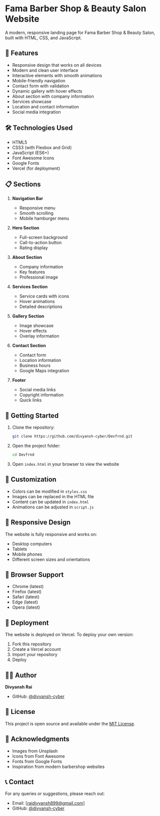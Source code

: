 # Fama Barber Shop & Beauty Salon Website

A modern, responsive landing page for Fama Barber Shop & Beauty Salon, built with HTML, CSS, and JavaScript.

## 🚀 Features

- Responsive design that works on all devices
- Modern and clean user interface
- Interactive elements with smooth animations
- Mobile-friendly navigation
- Contact form with validation
- Dynamic gallery with hover effects
- About section with company information
- Services showcase
- Location and contact information
- Social media integration

## 🛠️ Technologies Used

- HTML5
- CSS3 (with Flexbox and Grid)
- JavaScript (ES6+)
- Font Awesome Icons
- Google Fonts
- Vercel (for deployment)

## 📋 Sections

1. **Navigation Bar**
   - Responsive menu
   - Smooth scrolling
   - Mobile hamburger menu

2. **Hero Section**
   - Full-screen background
   - Call-to-action button
   - Rating display

3. **About Section**
   - Company information
   - Key features
   - Professional image

4. **Services Section**
   - Service cards with icons
   - Hover animations
   - Detailed descriptions

5. **Gallery Section**
   - Image showcase
   - Hover effects
   - Overlay information

6. **Contact Section**
   - Contact form
   - Location information
   - Business hours
   - Google Maps integration

7. **Footer**
   - Social media links
   - Copyright information
   - Quick links

## 🚀 Getting Started

1. Clone the repository:
   ```bash
   git clone https://github.com/divyansh-cyber/Devfrnd.git
   ```

2. Open the project folder:
   ```bash
   cd Devfrnd
   ```

3. Open `index.html` in your browser to view the website

## 🎨 Customization

- Colors can be modified in `styles.css`
- Images can be replaced in the HTML file
- Content can be updated in `index.html`
- Animations can be adjusted in `script.js`

## 📱 Responsive Design

The website is fully responsive and works on:
- Desktop computers
- Tablets
- Mobile phones
- Different screen sizes and orientations

## 🔧 Browser Support

- Chrome (latest)
- Firefox (latest)
- Safari (latest)
- Edge (latest)
- Opera (latest)

## 🚀 Deployment

The website is deployed on Vercel. To deploy your own version:

1. Fork this repository
2. Create a Vercel account
3. Import your repository
4. Deploy

## 👨‍💻 Author

**Divyansh Rai**
- GitHub: [@divyansh-cyber](https://github.com/divyansh-cyber)

## 📄 License

This project is open source and available under the [MIT License](LICENSE).

## 🙏 Acknowledgments

- Images from Unsplash
- Icons from Font Awesome
- Fonts from Google Fonts
- Inspiration from modern barbershop websites

## 📞 Contact

For any queries or suggestions, please reach out:
- Email: [raidivyansh899@gmail.com]
- GitHub: [@divyansh-cyber](https://github.com/divyansh-cyber) 
